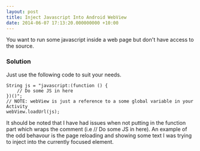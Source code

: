 ```yaml
---
layout: post
title: Inject Javascript Into Android WebView
date: 2014-06-07 17:13:20.000000000 +10:00
---
```

You want to run some javascript inside a web page but don't have access to the source.

### Solution

Just use the following code to suit your needs.
```
String js = "javascript:(function () {
	// Do some JS in here
})()";
// NOTE: webView is just a reference to a some global variable in your Activity
webView.loadUrl(js);
```

It should be noted that I have had issues when not putting in the function part which wraps the comment (i.e // Do some JS in here). An example of the odd behavour is the page reloading and showing some text I was trying to inject into the currently focused element.
